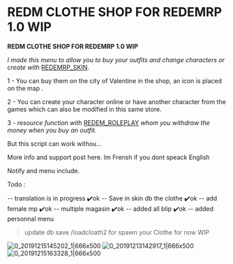 # REDM CLOTHE SHOP FOR REDEMRP 1.0 WIP

**REDM CLOTHE SHOP FOR REDEMRP 1.0 WIP**

*I made this menu to allow you to buy your outfits and change characters or create with* [REDEMRP_SKIN](https://github.com/RedEM-RP/redemrp_skin). 

1 - You can buy them on the city of Valentine in the shop, an icon is placed on the map .

2 - You can create your character online or have another character from the games which can also be modified in this same store.

3 - *resource function with* [REDEM_ROLEPLAY](https://github.com/RedEM-RP/redem_roleplay) *whom you withdraw the money when you buy an outfit.*

But this script can work withou...

More info and support post here. Im Frensh if you dont speack English 

Notify and menu include.

Todo :

-- translation is in progress ✔️ok
-- Save in skin db the clothe ✔️ok
-- add female mp ✔️ok
-- multiple magasin ✔️ok
-- added all blip ✔️ok
-- added personnal menu

> update db save /loadcloath2 for spawn your Clothe for now WIP

![0_20191215145202_1|666x500](upload://16igt1HKt2zRAPbsbu0Yf5099J0.png) 
![0_20191213142917_1|666x500](upload://22OQcaoBni5AA6OqztHS2c6bFwO.png)
![0_20191215163328_1|666x500](upload://pusmvvCwgksQIkpoGCrgz4m7jbn.jpeg)
